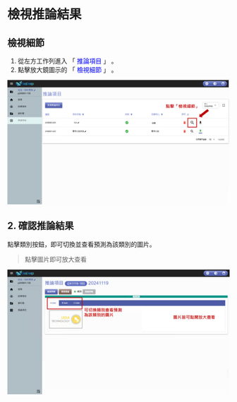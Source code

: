 # 檢視推論結果

## 檢視細節

1. 從左方工作列進入 「 <font color="blue">推論項目</font> 」 。&#x20;
2. 點擊放大鏡圖示的 「 <font color="blue">檢視細節</font> 」 。

![alt text](image.png)

## 2. 確認推論結果

點擊類別按鈕，即可切換並查看預測為該類別的圖片。


> 點擊圖片即可放大查看

![alt text](image-1.png)
